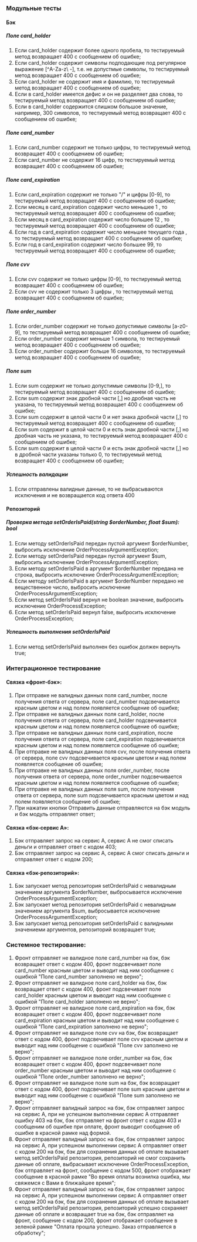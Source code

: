 ### Модульные тесты

#### Бэк

##### Поле card_holder
1. Если card_holder содержит более одного пробела, то 
тестируемый метод возвращает 400 с сообщением об ошибке;
2. Если card_holder содержит символы подподающие под регулярное выражение [^A-Za-z\ \-], 
т.е. не допустмые символы, то тестируемый метод возвращает 400 с сообщением об ошибке; 
3. Если card_holder не содержит имя и фамилию, то 
тестируемый метод возвращает 400 с сообщением об ошибке;   
4. Если в card_holder имеется дефис и он не разделяет два слова, то 
тестируемый метод возвращает 400 с сообщением об ошибке;   
5. Если в card_holder содержится слишком большое значение, например, 300 символов, то 
тестируемый метод возвращает 400 с сообщением об ошибке;  

##### Поле card_number

1. Если card_number содержит не только цифры, то тестируемый метод возвращает 400 с сообщением об ошибке;
2. Если card_number не содержит 16 цифр, то тестируемый метод возвращает 400 с сообщением об ошибке;
  
##### Поле card_expiration

1. Если card_expiration содержит не только  "/" и цифры [0-9], то тестируемый метод возвращает 400 с сообщением об ошибке;
2. Если месяц в card_expiration содержит число меньшее 1 , то тестируемый метод возвращает 400 с сообщением об ошибке;
3. Если месяц в card_expiration содержит число большее 12 , то тестируемый метод возвращает 400 с сообщением об ошибке;
4. Если год в card_expiration содержит число меньшее текущего года , то тестируемый метод возвращает 400 с сообщением об ошибке;
5. Если год в card_expiration содержит число большее 99, то тестируемый метод возвращает 400 с сообщением об ошибке;
  
##### Поле cvv

1. Если cvv содержит не только цифры [0-9], то тестируемый метод возвращает 400 с сообщением об ошибке;
2. Если cvv не содержит только 3 цифры , то тестируемый метод возвращает 400 с сообщением об ошибке;
  
##### Поле order_number

1. Если order_number содержит не только допустимые символы [a-z0-9], то тестируемый метод возвращает 400 с сообщением об ошибке;
2. Если order_number содержит меньше 1 символа, то тестируемый метод возвращает 400 с сообщением об ошибке;
3. Если order_number содержит больше 16 символов, то тестируемый метод возвращает 400 с сообщением об ошибке;
  
##### Поле sum

1. Если sum содержит не только допустимые символы [0-9,], то тестируемый метод возвращает 400 с сообщением об ошибке;
2. Если sum содержит знак дробной части [,] но дробная часть не указана, то тестируемый метод возвращает 400 с сообщением об ошибке;
3. Если sum содержит в целой части 0 и нет знака дробной части [,] то тестируемый метод возвращает 400 с сообщением об ошибке;
4. Если sum содержит в целой части 0 и есть знак дробной части [,] но дробная часть не указана, то тестируемый метод возвращает 400 с сообщением об ошибке;
5. Если sum содержит в целой части 0 и есть знак дробной части [,] но в дробной части указаны только 0, то тестируемый метод возвращает 400 с сообщением об ошибке;

##### Успешность валидации

1. Если отправлены валидные данные, то не выбрасываются исключения и не возвращается код ответа 400
 
#### Репозиторий

##### Проверка метода setOrderIsPaid(string $orderNumber, float $sum): bool

1. Если методу setOrderIsPaid передан пустой аргумент $orderNumber, выбросить исключение OrderProcessArgumentException;
2. Если методу setOrderIsPaid передан пустой аргумент $sum, выбросить исключение OrderProcessArgumentException;
3. Если методу setOrderIsPaid в аргумент $orderNumber передана не строка, выбросить исключение OrderProcessArgumentException;
4. Если методу setOrderIsPaid в аргумент $orderNumber передано не вещественное число, выбросить исключение OrderProcessArgumentException;
5. Если метод setOrderIsPaid вернул не boolean значение, выбросить исключение OrderProcessException;
6. Если метод setOrderIsPaid вернул false, выбросить исключение OrderProcessException;

##### Успешность выполнения setOrderIsPaid

1. Если метод setOrderIsPaid выполнен без ошибок должен вернуть true;

### Интеграционное тестирование

#### Связка «фронт-бэк»:

1. При отправке не валидных данных поля card_number, после получения ответа от сервера, поле card_number
 подсвечивается красным цветом и над полем появляется сообщение об ошибке;
2. При отправке не валидных данных поля card_holder, после получения ответа от сервера, поле card_holder
 подсвечивается красным цветом и над полем появляется сообщение об ошибке;
3. При отправке не валидных данных поля card_expiration, после получения ответа от сервера, поле card_expiration
 подсвечивается красным цветом и над полем появляется сообщение об ошибке;
4. При отправке не валидных данных поля cvv, после получения ответа от сервера, поле cvv
 подсвечивается красным цветом и над полем появляется сообщение об ошибке;
5. При отправке не валидных данных поля order_number, после получения ответа от сервера, поле order_number
 подсвечивается красным цветом и над полем появляется сообщение об ошибке;
6. При отправке не валидных данных поля sum, после получения ответа от сервера, поле sum
 подсвечивается красным цветом и над полем появляется сообщение об ошибке;
7. При нажатии кнопки Отправить данные отправляются на бэк модуль и бэк модуль отправляет ответ;

#### Связка «бэк-сервис А»:

1. Бэк отправляет запрос на сервис А, сервис А не смог списать деньги и отправляет ответ с кодом 403;
2. Бэк отправляет запрос на сервис А, сервис А смог списать деньги и отправляет ответ с кодом 200;

#### Связка «бэк-репозиторий»:

1. Бэк запускает метод репозитория setOrderIsPaid с невалидным значением аргумента $orderNumber, выбросывается исключение OrderProcessArgumentException;
2. Бэк запускает метод репозитория setOrderIsPaid с невалидным значением аргумента $sum, выбросывается исключение OrderProcessArgumentException;
3. Бэк запускает метод репозитория setOrderIsPaid с валидными значениеми аргументов, репозиторий возвращает true;

### Системное тестирование:

1. Фронт отправляет не валидное поле card_number на бэк, бэк возвращает ответ с кодом 400, фронт подсвечивает 
поле card_number красным цветом и выводит над ним сообщение с ошибкой "Поле card_number заполнено не верно";
2. Фронт отправляет не валидное поле card_holder на бэк, бэк возвращает ответ с кодом 400, фронт подсвечивает 
поле card_holder красным цветом и выводит над ним сообщение с ошибкой "Поле card_holder заполнено не верно";
3. Фронт отправляет не валидное поле card_expiration на бэк, бэк возвращает ответ с кодом 400, фронт подсвечивает 
поле card_expiration красным цветом и выводит над ним сообщение с ошибкой "Поле card_expiration заполнено не верно"; 
4. Фронт отправляет не валидное поле cvv на бэк, бэк возвращает ответ с кодом 400, фронт подсвечивает 
поле cvv красным цветом и выводит над ним сообщение с ошибкой "Поле cvv заполнено не верно"; 
5. Фронт отправляет не валидное поле order_number на бэк, бэк возвращает ответ с кодом 400, фронт подсвечивает 
поле order_number красным цветом и выводит над ним сообщение с ошибкой "Поле order_number заполнено не верно";
6. Фронт отправляет не валидное поле sum на бэк, бэк возвращает ответ с кодом 400, фронт подсвечивает 
поле sum красным цветом и выводит над ним сообщение с ошибкой "Поле sum заполнено не верно"; 
7. Фронт отправляет валидный запрос на бэк, бэк отправляет запрос на сервис А, при не успешном выполнении сервис А
отправляет ошибку 403 на бэк, бэк отправляет на фронт ответ с кодом 403 и сообщеним об ошибке при оплате, 
фронт выводит сообщение об ошибке в красной рамке над формой.
8. Фронт отправляет валидный запрос на бэк, бэк отправляет запрос на сервис А, при успешном выполнении сервис А
отправляет ответ с кодом 200 на бэк, бэк для сохранения данных об оплате вызывает метод setOrderIsPaid репозитория, 
репозиторий не смог сохранить данные об оплате, выбрасывает исключение OrderProcessException, бэк отправляет на фронт,
сообщение с кодом 500, фронт отображает сообщение в красной рамке 
"Во время оплаты вознилка ошибка, мы свяжемся с Вами в ближайшее время";
9. Фронт отправляет валидный запрос на бэк, бэк отправляет запрос на сервис А, при успешном выполнении сервис А
отправляет ответ с кодом 200 на бэк, бэк для сохранения данных об оплате вызывает метод setOrderIsPaid репозитория, 
репозиторий успешно сохраняет данные об оплате и возвращает true на бэк, бэк отправляет на фронт,
сообщение с кодом 200, фронт отображает сообщение в зеленой рамке 
"Оплата прошла успешно. Заказ отправляется в обработку";
